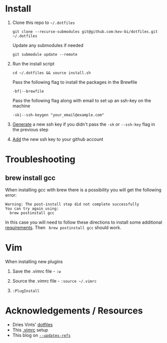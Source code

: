 # Install

1. Clone this repo to `~/.dotfiles`

    ```
    git clone --recurse-submodules git@github.com:kev-bi/dotfiles.git ~/.dotfiles
    ```

    Update any submodules if needed

    ```
    git submodule update --remote
    ```

2. Run the install script

    ```
    cd ~/.dotfiles && source install.sh
    ```

    Pass the following flag to install the packages in the Brewfile
    ```
    -bf|--brewfile
    ```

    Pass the following flag along with email to set up an ssh-key on the machine
    ```
    -sk|--ssh-keygen "your_email@example.com"
    ```

3. [Generate](https://docs.github.com/en/authentication/connecting-to-github-with-ssh/generating-a-new-ssh-key-and-adding-it-to-the-ssh-agent) a new ssh key if you didn't pass the `-sk` or `--ssh-key` flag in the previous step

4. [Add](https://docs.github.com/en/authentication/connecting-to-github-with-ssh/adding-a-new-ssh-key-to-your-github-account) the new ssh key to your github account

# Troubleshooting

## brew install gcc

When installing gcc with brew there is a possibility you will get the following error:
```
Warning: The post-install step did not complete successfully
You can try again using:
  brew postinstall gcc
```

In this case you will need to follow these directions to install some additional [requirements](https://docs.brew.sh/Homebrew-on-Linux#requirements). Then ` brew postinstall gcc` should work.

# Vim

When installing new plugins

1. Save the .vimrc file - `:w`

2. Source the .vimrc file - `:source ~/.vimrc`

3. `:PlugInstall`

# Acknowledgements / Resources

- Dries Vints' [dotfiles](https://github.com/driesvints/dotfiles)
- This [.vimrc](https://www.freecodecamp.org/news/vimrc-configuration-guide-customize-your-vim-editor/) setup
- This blog on [`--updates-refs`](https://andrewlock.net/working-with-stacked-branches-in-git-is-easier-with-update-refs/)
